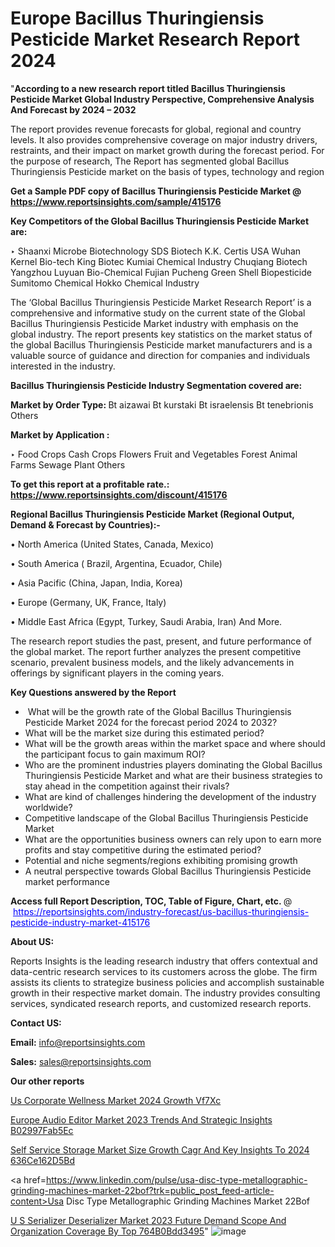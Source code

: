 # Europe Bacillus Thuringiensis Pesticide Market Research Report 2024

"<strong>According to a new research report titled Bacillus Thuringiensis Pesticide Market Global Industry Perspective, Comprehensive Analysis And Forecast by 2024 – 2032</strong>

The report provides revenue forecasts for global, regional and country levels. It also provides comprehensive coverage on major industry drivers, restraints, and their impact on market growth during the forecast period. For the purpose of research, The Report has segmented global Bacillus Thuringiensis Pesticide market on the basis of types, technology and region

<strong>Get a Sample PDF copy of Bacillus Thuringiensis Pesticide Market </strong><strong>@<a href=https://www.reportsinsights.com/sample/415176 style=color:#0000ff;> https://www.reportsinsights.com/sample/415176</a></strong></font>

<strong>Key Competitors of the Global Bacillus Thuringiensis Pesticide Market are:</strong>

‣ Shaanxi Microbe Biotechnology
SDS Biotech K.K.
Certis USA
Wuhan Kernel Bio-tech
King Biotec
Kumiai Chemical Industry
Chuqiang Biotech
Yangzhou Luyuan Bio-Chemical
Fujian Pucheng Green Shell Biopesticide
Sumitomo Chemical
Hokko Chemical Industry

The ‘Global Bacillus Thuringiensis Pesticide Market Research Report’ is a comprehensive and informative study on the current state of the Global Bacillus Thuringiensis Pesticide Market industry with emphasis on the global industry. The report presents key statistics on the market status of the global Bacillus Thuringiensis Pesticide market manufacturers and is a valuable source of guidance and direction for companies and individuals interested in the industry.

<strong>Bacillus Thuringiensis Pesticide Industry Segmentation covered are:</strong>

<strong>Market by Order Type: </strong>
Bt aizawai
Bt kurstaki
Bt israelensis
Bt tenebrionis
Others

<strong>Market by Application :</strong>

‣ Food Crops
Cash Crops
Flowers
Fruit and Vegetables
Forest
Animal Farms
Sewage Plant
Others

<strong>To get this report at a profitable rate.: <a href=https://www.reportsinsights.com/discount/415176 style=color:#0000ff;>https://www.reportsinsights.com/discount/415176</a></strong></font>

<strong>Regional Bacillus Thuringiensis Pesticide Market (Regional Output, Demand &amp; Forecast by Countries):-</strong>

• North America (United States, Canada, Mexico)

• South America ( Brazil, Argentina, Ecuador, Chile)

• Asia Pacific (China, Japan, India, Korea)

• Europe (Germany, UK, France, Italy)

• Middle East Africa (Egypt, Turkey, Saudi Arabia, Iran) And More.

The research report studies the past, present, and future performance of the global market. The report further analyzes the present competitive scenario, prevalent business models, and the likely advancements in offerings by significant players in the coming years.

<strong>Key Questions answered by the Report</strong>
<ul>
  <li> What will be the growth rate of the Global Bacillus Thuringiensis Pesticide Market 2024 for the forecast period 2024 to 2032?</li>
  <li>What will be the market size during this estimated period?</li>
  <li>What will be the growth areas within the market space and where should the participant focus to gain maximum ROI?</li>
  <li>Who are the prominent industries players dominating the Global Bacillus Thuringiensis Pesticide Market and what are their business strategies to stay ahead in the competition against their rivals?</li>
  <li>What are kind of challenges hindering the development of the industry worldwide?</li>
  <li>Competitive landscape of the Global Bacillus Thuringiensis Pesticide Market</li>
  <li>What are the opportunities business owners can rely upon to earn more profits and stay competitive during the estimated period?</li>
  <li>Potential and niche segments/regions exhibiting promising growth</li>
  <li>A neutral perspective towards Global Bacillus Thuringiensis Pesticide market performance</li>
</ul>
<strong>Access full Report Description, TOC, Table of Figure, Chart, etc. </strong>@  <a href=https://reportsinsights.com/industry-forecast/us-bacillus-thuringiensis-pesticide-industry-market-415176 style=color:#0000ff;>https://reportsinsights.com/industry-forecast/us-bacillus-thuringiensis-pesticide-industry-market-415176</a></font>

<strong><strong>About US</strong>:</strong>

Reports Insights is the leading research industry that offers contextual and data-centric research services to its customers across the globe. The firm assists its clients to strategize business policies and accomplish sustainable growth in their respective market domain. The industry provides consulting services, syndicated research reports, and customized research reports.

<strong>Contact US:</strong>

<p class=""""><b>Email:</b> <a href=mailto:info@reportsinsights.com>info@reportsinsights.com</a></p>
<p class=""""><b>Sales:</b> <a href=mailto:sales@reportsinsights.com>sales@reportsinsights.com</a></p>

<strong>Our other reports</strong>

<a href=https://www.linkedin.com/pulse/us-corporate-wellness-market-2024-growth-vf7xc/>Us Corporate Wellness Market 2024 Growth Vf7Xc</a>

<a href=https://medium.com/@aryawankhede943/europe-audio-editor-market-2023-trends-and-strategic-insights-b02997fab5ec>Europe Audio Editor Market 2023 Trends And Strategic Insights B02997Fab5Ec</a>

<a href=https://medium.com/@amolshinde346727482/self-service-storage-market-size-growth-cagr-and-key-insights-to-2024-636ce162d5bd>Self Service Storage Market Size Growth Cagr And Key Insights To 2024 636Ce162D5Bd</a>

<a href=https://www.linkedin.com/pulse/usa-disc-type-metallographic-grinding-machines-market-22bof?trk=public_post_feed-article-content>Usa Disc Type Metallographic Grinding Machines Market 22Bof</a>

<a href=https://medium.com/@anjalimore4366343/u-s-serializer-deserializer-market-2023-future-demand-scope-and-organization-coverage-by-top-764b0bdd3495>U S Serializer Deserializer Market 2023 Future Demand Scope And Organization Coverage By Top 764B0Bdd3495</a>"
![image](https://github.com/Reportsinsights123/RIgrowth/assets/158415881/b301e8fe-9ce5-43ba-a6c1-26b75cb80368)
